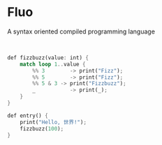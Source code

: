 <h1 align = 'left'>Fluo</h1>

<!--<p align = 'center'>
  <img src = '/images/igloo_logo.png'>
</p>
-->

<p align = 'left'>A syntax oriented compiled programming language</p>

<br>

```rust
def fizzbuzz(value: int) {
    match loop 1..value {
        %% 3        -> print("Fizz");
        %% 5        -> print("Fizz");
        %% 5 & 3 -> print("Fizzbuzz");
        _           -> print(_);
    }
}

def entry() {
    print("Hello, 世界!");
    fizzbuzz(100);
}
```

